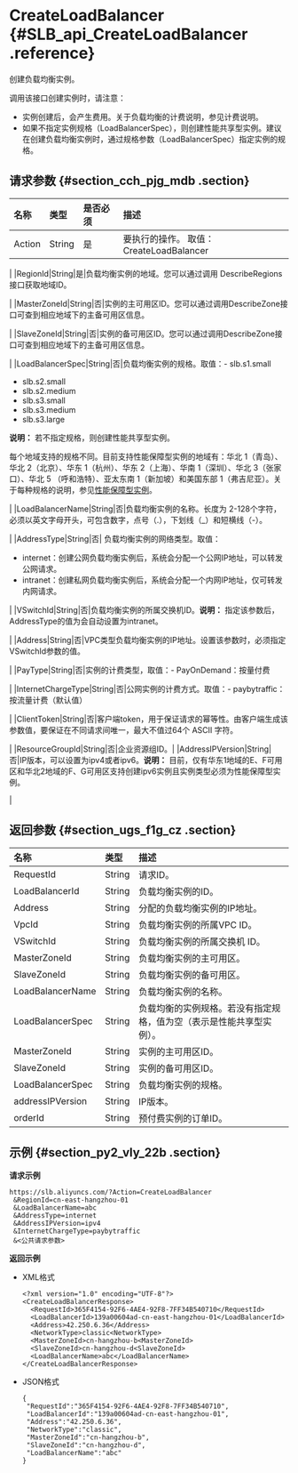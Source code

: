 # CreateLoadBalancer {#SLB_api_CreateLoadBalancer .reference}

创建负载均衡实例。

调用该接口创建实例时，请注意：

-   实例创建后，会产生费用。关于负载均衡的计费说明，参见计费说明。
-   如果不指定实例规格（LoadBalancerSpec），则创建性能共享型实例。建议在创建负载均衡实例时，通过规格参数（LoadBalancerSpec）指定实例的规格。

## 请求参数 {#section_cch_pjg_mdb .section}

|名称|类型|是否必须|描述|
|:-|:-|:---|:-|
|Action|String|是|要执行的操作。 取值：CreateLoadBalancer

|
|RegionId|String|是|负载均衡实例的地域。您可以通过调用 DescribeRegions接口获取地域ID。

|
|MasterZoneId|String|否|实例的主可用区ID。您可以通过调用DescribeZone接口可查到相应地域下的主备可用区信息。

|
|SlaveZoneId|String|否|实例的备可用区ID。您可以通过调用DescribeZone接口可查到相应地域下的主备可用区信息。

|
|LoadBalancerSpec|String|否|负载均衡实例的规格。取值：-   slb.s1.small
-   slb.s2.small
-   slb.s2.medium
-   slb.s3.small
-   slb.s3.medium
-   slb.s3.large

**说明：** 若不指定规格，则创建性能共享型实例。

每个地域支持的规格不同。目前支持性能保障型实例的地域有：华北 1（青岛）、华北 2（北京）、华东 1（杭州）、华东 2（上海）、华南 1（深圳）、华北 3（张家口）、华北 5 （呼和浩特）、亚太东南 1（新加坡）和美国东部 1（弗吉尼亚）。关于每种规格的说明，参见[性能保障型实例](../../../../intl.zh-CN/历史文档/用户指南（旧版控制台）/负载均衡实例/性能保障型实例.md#)。

|
|LoadBalancerName|String|否|负载均衡实例的名称。长度为 2-128个字符，必须以英文字母开头，可包含数字，点号（.），下划线（\_）和短横线（-）。

|
|AddressType|String|否| 负载均衡实例的网络类型。取值：

 -   internet：创建公网负载均衡实例后，系统会分配一个公网IP地址，可以转发公网请求。
-   intranet：创建私网负载均衡实例后，系统会分配一个内网IP地址，仅可转发内网请求。

 |
|VSwitchId|String|否|负载均衡实例的所属交换机ID。**说明：** 指定该参数后，AddressType的值为会自动设置为intranet。

|
|Address|String|否|VPC类型负载均衡实例的IP地址。设置该参数时，必须指定VSwitchId参数的值。

|
|PayType|String|否|实例的计费类型，取值：-   PayOnDemand：按量付费

|
|InternetChargeType|String|否|公网实例的计费方式。取值：-   paybytraffic：按流量计费（默认值）

|
|ClientToken|String|否|客户端token，用于保证请求的幂等性。由客户端生成该参数值，要保证在不同请求间唯一，最大不值过64个 ASCII 字符。

|
|ResourceGroupId|String|否|企业资源组ID。|
|AddressIPVersion|String|否|IP版本，可以设置为ipv4或者ipv6。**说明：** 目前，仅有华东1地域的E、F可用区和华北2地域的F、G可用区支持创建ipv6实例且实例类型必须为性能保障型实例。

|

## 返回参数 {#section_ugs_f1g_cz .section}

|名称|类型|描述|
|:-|:-|:-|
|RequestId|String|请求ID。|
|LoadBalancerId|String|负载均衡实例的ID。|
|Address|String|分配的负载均衡实例的IP地址。|
|VpcId|String|负载均衡实例的所属VPC ID。|
|VSwitchId|String|负载均衡实例的所属交换机 ID。|
|MasterZoneId|String|负载均衡实例的主可用区。|
|SlaveZoneId|String|负载均衡实例的备可用区。|
|LoadBalancerName|String|负载均衡实例的名称。|
|LoadBalancerSpec|String|负载均衡的实例规格。若没有指定规格，值为空（表示是性能共享型实例）。|
|MasterZoneId|String|实例的主可用区ID。|
|SlaveZoneId|String|实例的备可用区ID。|
|LoadBalancerSpec|String|负载均衡实例的规格。|
|addressIPVersion|String|IP版本。|
|orderId|String|预付费实例的订单ID。|

## 示例 {#section_py2_vly_22b .section}

**请求示例**

``` {#para1}
https://slb.aliyuncs.com/?Action=CreateLoadBalancer
 &RegionId=cn-east-hangzhou-01
 &LoadBalancerName=abc
 &AddressType=internet
 &AddressIPVersion=ipv4
 &InternetChargeType=paybytraffic
 &<公共请求参数>
```

**返回示例**

-   XML格式

    ```
    <?xml version="1.0" encoding="UTF-8"?>
    <CreateLoadBalancerResponse>
      <RequestId>365F4154-92F6-4AE4-92F8-7FF34B540710</RequestId>
      <LoadBalancerId>139a00604ad-cn-east-hangzhou-01</LoadBalancerId>
      <Address>42.250.6.36</Address>
      <NetworkType>classic<NetworkType>
      <MasterZoneId>cn-hangzhou-b<MasterZoneId>
      <SlaveZoneId>cn-hangzhou-d<SlaveZoneId>
      <LoadBalancerName>abc</LoadBalancerName>
    </CreateLoadBalancerResponse>
    ```

-   JSON格式

    ```
    {
     "RequestId":"365F4154-92F6-4AE4-92F8-7FF34B540710",
     "LoadBalancerId":"139a00604ad-cn-east-hangzhou-01",
     "Address":"42.250.6.36",
     "NetworkType":"classic",
     "MasterZoneId":"cn-hangzhou-b",
     "SlaveZoneId":"cn-hangzhou-d",
     "LoadBalancerName":"abc"
    }
    ```


